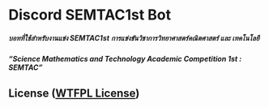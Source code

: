 # Discord SEMTAC1st Bot 
##### บอทที่ใช้สำหรับงานแข่ง SEMTAC1st การแข่งขันวิชาการวิทยาศาสตร์คณิตศาสตร์ และ เทคโนโลยี 
##### “Science Mathematics and Technology Academic Competition 1st : SEMTAC”

## License ([WTFPL License](https://en.wikipedia.org/wiki/WTFPL))
